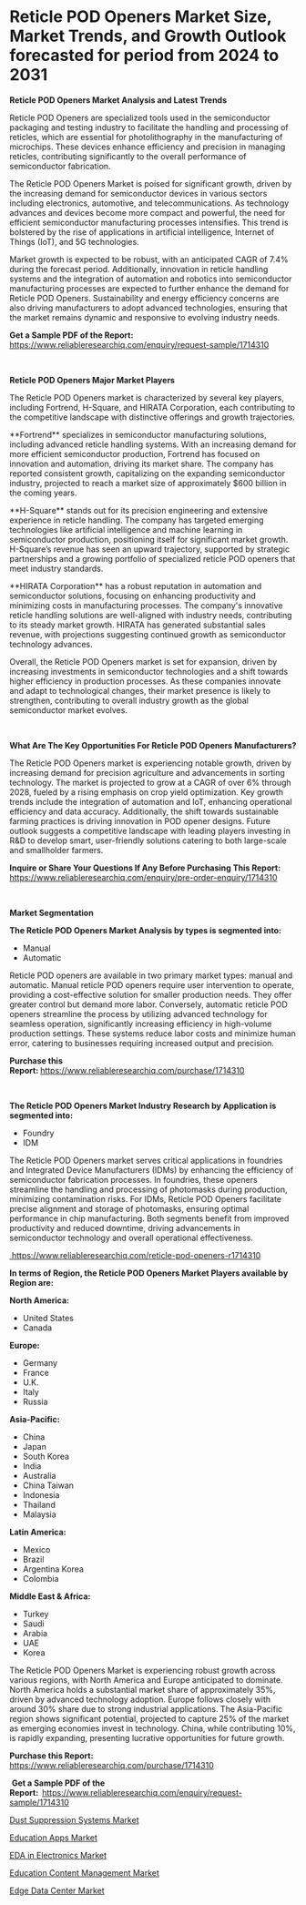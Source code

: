 <p><h1>Reticle POD Openers Market Size, Market Trends, and Growth Outlook forecasted for period from 2024 to 2031</h1></p><p><strong>Reticle POD Openers Market Analysis and Latest Trends</strong></p>
<p><p>Reticle POD Openers are specialized tools used in the semiconductor packaging and testing industry to facilitate the handling and processing of reticles, which are essential for photolithography in the manufacturing of microchips. These devices enhance efficiency and precision in managing reticles, contributing significantly to the overall performance of semiconductor fabrication.</p><p>The Reticle POD Openers Market is poised for significant growth, driven by the increasing demand for semiconductor devices in various sectors including electronics, automotive, and telecommunications. As technology advances and devices become more compact and powerful, the need for efficient semiconductor manufacturing processes intensifies. This trend is bolstered by the rise of applications in artificial intelligence, Internet of Things (IoT), and 5G technologies. </p><p>Market growth is expected to be robust, with an anticipated CAGR of 7.4% during the forecast period. Additionally, innovation in reticle handling systems and the integration of automation and robotics into semiconductor manufacturing processes are expected to further enhance the demand for Reticle POD Openers. Sustainability and energy efficiency concerns are also driving manufacturers to adopt advanced technologies, ensuring that the market remains dynamic and responsive to evolving industry needs.</p></p>
<p><strong>Get a Sample PDF of the Report:&nbsp;</strong> <a href="https://www.reliableresearchiq.com/enquiry/request-sample/1714310?utm_campaign=1745&utm_medium=2&utm_source=Github&utm_content=ia&utm_term=22102024&utm_id=reticle-pod-openers">https://www.reliableresearchiq.com/enquiry/request-sample/1714310</a></p>
<p>&nbsp;</p>
<p><strong>Reticle POD Openers Major Market Players</strong></p>
<p><p>The Reticle POD Openers market is characterized by several key players, including Fortrend, H-Square, and HIRATA Corporation, each contributing to the competitive landscape with distinctive offerings and growth trajectories.</p><p>**Fortrend** specializes in semiconductor manufacturing solutions, including advanced reticle handling systems. With an increasing demand for more efficient semiconductor production, Fortrend has focused on innovation and automation, driving its market share. The company has reported consistent growth, capitalizing on the expanding semiconductor industry, projected to reach a market size of approximately $600 billion in the coming years.</p><p>**H-Square** stands out for its precision engineering and extensive experience in reticle handling. The company has targeted emerging technologies like artificial intelligence and machine learning in semiconductor production, positioning itself for significant market growth. H-Square’s revenue has seen an upward trajectory, supported by strategic partnerships and a growing portfolio of specialized reticle POD openers that meet industry standards.</p><p>**HIRATA Corporation** has a robust reputation in automation and semiconductor solutions, focusing on enhancing productivity and minimizing costs in manufacturing processes. The company's innovative reticle handling solutions are well-aligned with industry needs, contributing to its steady market growth. HIRATA has generated substantial sales revenue, with projections suggesting continued growth as semiconductor technology advances.</p><p>Overall, the Reticle POD Openers market is set for expansion, driven by increasing investments in semiconductor technologies and a shift towards higher efficiency in production processes. As these companies innovate and adapt to technological changes, their market presence is likely to strengthen, contributing to overall industry growth as the global semiconductor market evolves.</p></p>
<p>&nbsp;</p>
<p><strong>What Are The Key Opportunities For Reticle POD Openers Manufacturers?</strong></p>
<p><p>The Reticle POD Openers market is experiencing notable growth, driven by increasing demand for precision agriculture and advancements in sorting technology. The market is projected to grow at a CAGR of over 6% through 2028, fueled by a rising emphasis on crop yield optimization. Key growth trends include the integration of automation and IoT, enhancing operational efficiency and data accuracy. Additionally, the shift towards sustainable farming practices is driving innovation in POD opener designs. Future outlook suggests a competitive landscape with leading players investing in R&D to develop smart, user-friendly solutions catering to both large-scale and smallholder farmers.</p></p>
<p><strong>Inquire or Share Your Questions If Any Before Purchasing This Report:</strong> <a href="https://www.reliableresearchiq.com/enquiry/pre-order-enquiry/1714310?utm_campaign=1745&utm_medium=2&utm_source=Github&utm_content=ia&utm_term=22102024&utm_id=reticle-pod-openers">https://www.reliableresearchiq.com/enquiry/pre-order-enquiry/1714310</a></p>
<p>&nbsp;</p>
<p><strong>Market Segmentation</strong></p>
<p><strong>The Reticle POD Openers Market Analysis by types is segmented into:</strong></p>
<p><ul><li>Manual</li><li>Automatic</li></ul></p>
<p><p>Reticle POD openers are available in two primary market types: manual and automatic. Manual reticle POD openers require user intervention to operate, providing a cost-effective solution for smaller production needs. They offer greater control but demand more labor. Conversely, automatic reticle POD openers streamline the process by utilizing advanced technology for seamless operation, significantly increasing efficiency in high-volume production settings. These systems reduce labor costs and minimize human error, catering to businesses requiring increased output and precision.</p></p>
<p><strong>Purchase this Report:&nbsp;</strong><a href="https://www.reliableresearchiq.com/purchase/1714310?utm_campaign=1745&utm_medium=2&utm_source=Github&utm_content=ia&utm_term=22102024&utm_id=reticle-pod-openers">https://www.reliableresearchiq.com/purchase/1714310</a></p>
<p>&nbsp;</p>
<p><strong>The Reticle POD Openers Market Industry Research by Application is segmented into:</strong></p>
<p><ul><li>Foundry</li><li>IDM</li></ul></p>
<p><p>The Reticle POD Openers market serves critical applications in foundries and Integrated Device Manufacturers (IDMs) by enhancing the efficiency of semiconductor fabrication processes. In foundries, these openers streamline the handling and processing of photomasks during production, minimizing contamination risks. For IDMs, Reticle POD Openers facilitate precise alignment and storage of photomasks, ensuring optimal performance in chip manufacturing. Both segments benefit from improved productivity and reduced downtime, driving advancements in semiconductor technology and overall operational effectiveness.</p></p>
<p><a href="https://www.reliableresearchiq.com/reticle-pod-openers-r1714310?utm_campaign=1745&utm_medium=2&utm_source=Github&utm_content=ia&utm_term=22102024&utm_id=reticle-pod-openers">&nbsp;https://www.reliableresearchiq.com/reticle-pod-openers-r1714310</a></p>
<p><strong>In terms of Region, the Reticle POD Openers Market Players available by Region are:</strong></p>
<p>
    <p> <strong> North America: </strong>
        <ul>
            <li>United States</li>
            <li>Canada</li>
        </ul>
        </p> 
    <p> <strong> Europe: </strong>
        <ul>
            <li>Germany</li>
            <li>France</li>
            <li>U.K.</li>
            <li>Italy</li>
            <li>Russia</li>
        </ul>
        </p> 
    <p> <strong> Asia-Pacific: </strong>
        <ul>
            <li>China</li>
            <li>Japan</li>
            <li>South Korea</li>
            <li>India</li>
            <li>Australia</li>
            <li>China Taiwan</li>
            <li>Indonesia</li>
            <li>Thailand</li>
            <li>Malaysia</li>
        </ul>
        </p> 
    <p> <strong> Latin America: </strong>
        <ul>
            <li>Mexico</li>
            <li>Brazil</li>
            <li>Argentina Korea</li>
            <li>Colombia</li>
        </ul>
        </p> 
    <p> <strong> Middle East & Africa: </strong>
        <ul>
            <li>Turkey</li>
            <li>Saudi</li>
            <li>Arabia</li>
            <li>UAE</li>
            <li>Korea</li>
        </ul>
    </p>
    </p>
<p><p>The Reticle POD Openers Market is experiencing robust growth across various regions, with North America and Europe anticipated to dominate. North America holds a substantial market share of approximately 35%, driven by advanced technology adoption. Europe follows closely with around 30% share due to strong industrial applications. The Asia-Pacific region shows significant potential, projected to capture 25% of the market as emerging economies invest in technology. China, while contributing 10%, is rapidly expanding, presenting lucrative opportunities for future growth.</p></p>
<p><strong>Purchase this Report: </strong><a href="https://www.reliableresearchiq.com/purchase/1714310?utm_campaign=1745&utm_medium=2&utm_source=Github&utm_content=ia&utm_term=22102024&utm_id=reticle-pod-openers">https://www.reliableresearchiq.com/purchase/1714310</a></p>
<p>&nbsp;<strong>Get a Sample PDF of the Report:&nbsp;&nbsp;</strong><a href="https://www.reliableresearchiq.com/enquiry/request-sample/1714310?utm_campaign=1745&utm_medium=2&utm_source=Github&utm_content=ia&utm_term=22102024&utm_id=reticle-pod-openers">https://www.reliableresearchiq.com/enquiry/request-sample/1714310</a></p>
<p><strong></strong></p>
<p><p><a href="https://www.linkedin.com/pulse/dust-suppression-systems-market-research-report-2024-pqtoc?utm_campaign=1745&utm_medium=2&utm_source=Github&utm_content=ia&utm_term=22102024&utm_id=reticle-pod-openers">Dust Suppression Systems Market</a></p><p><a href="https://www.linkedin.com/pulse/education-apps-market-matrix-applications-types-cagr-growth-yb1ic?utm_campaign=1745&utm_medium=2&utm_source=Github&utm_content=ia&utm_term=22102024&utm_id=reticle-pod-openers">Education Apps Market</a></p><p><a href="https://www.linkedin.com/pulse/eda-electronics-market-analysis-product-segmentation-ksavc?utm_campaign=1745&utm_medium=2&utm_source=Github&utm_content=ia&utm_term=22102024&utm_id=reticle-pod-openers">EDA in Electronics Market</a></p><p><a href="https://www.linkedin.com/pulse/education-content-management-market-pulse-65-expansion-blueprint-un3ic?utm_campaign=1745&utm_medium=2&utm_source=Github&utm_content=ia&utm_term=22102024&utm_id=reticle-pod-openers">Education Content Management Market</a></p><p><a href="https://www.linkedin.com/pulse/global-edge-data-center-65-cagr-forecast-2024-2031-hamp-shire-hjvoc?utm_campaign=1745&utm_medium=2&utm_source=Github&utm_content=ia&utm_term=22102024&utm_id=reticle-pod-openers">Edge Data Center Market</a></p></p>